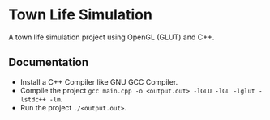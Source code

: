 # Town Life Simulation

A town life simulation project using OpenGL (GLUT) and C++.

## Documentation

- Install a C++ Compiler like GNU GCC Compiler.
- Compile the project `gcc main.cpp -o <output.out> -lGLU -lGL -lglut -lstdc++ -lm`.
- Run the project `./<output.out>`.
